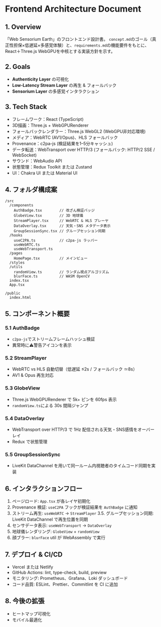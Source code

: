 # Frontend Architecture Document

## 1. Overview
「Web Sensorium Earth」のフロントエンド設計書。
`concept.md`のゴール（真正性担保×低遅延×多感覚体験）と、`requirements.md`の機能要件をもとに、React＋Three.js WebGPUを中核とする実装方針を示す。

## 2. Goals
- **Authenticity Layer** の可視化
- **Low‐Latency Stream Layer** の再生 & フォールバック
- **Sensorium Layer** の多感覚インタラクション

## 3. Tech Stack
- フレームワーク：React (TypeScript)
- 3D描画：Three.js + WebGPURenderer
- フォールバックレンダラー：Three.js WebGL2 (WebGPU非対応環境)
- メディア：WebRTC (AV1/Opus)、HLS フォールバック
- Provenance：c2pa-js (検証結果を1–5分キャッシュ)
- データ転送：WebTransport over HTTP/3 (フォールバック: HTTP/2 SSE / WebSocket)
- サウンド：WebAudio API
- 状態管理：Redux Toolkit または Zustand
- UI：Chakra UI または Material UI

## 4. フォルダ構成案
```
/src
  /components
    AuthBadge.tsx        // 改ざん検証バッジ
    GlobeView.tsx        // 3D 地球儀
    StreamPlayer.tsx     // WebRTC & HLS プレーヤ
    DataOverlay.tsx      // 天気・SNS メタデータ表示
    GroupSessionSync.tsx // グループセッション同期
  /hooks
    useC2PA.ts           // c2pa-js ラッパー
    useWebRTC.ts
    useWebTransport.ts
  /pages
    HomePage.tsx         // メインビュー
  /styles
  /utils
    randomView.ts        // ランダム視点アルゴリズム
    blurFace.ts          // WASM OpenCV
  index.tsx
  App.tsx

/public
  index.html

```

## 5. コンポーネント概要

### 5.1 AuthBadge
- `c2pa-js`でストリームフレームハッシュ検証
- 異常時に⚠︎警告アイコンを表示

### 5.2 StreamPlayer
- WebRTC vs HLS 自動切替（低遅延 ≤2s / フォールバック ≃8s）
- AV1 & Opus 再生対応

### 5.3 GlobeView
- Three.js WebGPURenderer で 5k+ ピンを 60fps 表示
- `randomView.ts`による 30s 間隔ジャンプ

### 5.4 DataOverlay
- WebTransport over HTTP/3 で 1Hz 配信される天気・SNS感情をオーバーレイ
- Redux で状態管理

### 5.5 GroupSessionSync
- LiveKit DataChannel を用いて同一ルーム内視聴者のタイムコード同期を実装

## 6. インタラクションフロー
1. ページロード: `App.tsx` が各レイヤ初期化
2. Provenance 検証: `useC2PA` フックが検証結果を `AuthBadge` に通知
3. ストリーム再生: `useWebRTC` → `StreamPlayer`
3.5. グループセッション同期: LiveKit DataChannel で再生位置を同期
4. センサデータ表示: `useWebTransport` → `DataOverlay`
5. 地球儀レンダリング: `GlobeView` + `randomView`
6. 顔ブラー: `blurFace` util が WebAssembly で実行

## 7. デプロイ & CI/CD
- Vercel または Netlify
- GitHub Actions: lint, type-check, build, preview
- モニタリング: Prometheus、Grafana、Loki ダッシュボード
- コード品質: ESLint、Prettier、Commitlint を CI に追加

## 8. 今後の拡張
- ヒートマップ可視化
- モバイル最適化
